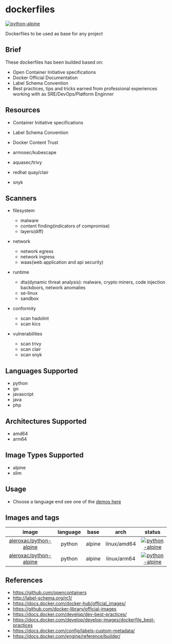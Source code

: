 # dockerfiles
[![python-alpine](https://github.com/aleroxac/dockerfiles/actions/workflows/ci.yaml/badge.svg)](https://github.com/aleroxac/dockerfiles/actions/workflows/ci.yaml)

Dockerfiles to be used as base for any project



## Brief
These dockerfiles has been builded based on:
- Open Container Initiative specifications
- Docker Official Documentation
- Label Schema Convention
- Best practices, tips and tricks earned from professional experiences working with as SRE/DevOps/Platform Enginner



## Resources
- Container Initiative specifications
- Label Schema Convention
- Docker Content Trust

- armosec/kubescape
- aquasec/trivy
- redhat quay/clair
- snyk



## Scanners
- filesystem
    - malware
    - content finding(indicators of compromise)
    - layers(diff)

- network
    - network egress
    - network ingress
    - waas(web application and api security)

- runtime
    - dta(dynamic threat analysis): malware, crypto miners, code injection backdoors, network anomalies
    - se-linux
    - sandbox

- conformity
    - scan hadolint
    - scan kics

- vulnerabilities
    - scan trivy
    - scan clair
    - scan snyk



## Languages Supported
- python
- go
- javascript
- java
- php


## Architectures Supported
- amd64
- arm64



## Image Types Supported
- alpine
- slim



## Usage
- Choose a language end see one of the [demos here](demo)



## Images and tags
| image | language | base | arch | status |
|:-:|:-:|:-:|:-:|:-:|
|[aleroxac/python-alpine](https://hub.docker.com/r/aleroxac/python-alpine)|python|alpine|linux/amd64|[![python-alpine](https://github.com/aleroxac/dockerfiles/actions/workflows/ci.yaml/badge.svg)](https://github.com/aleroxac/dockerfiles/actions/workflows/ci.yaml)|
|[aleroxac/python-alpine](https://hub.docker.com/r/aleroxac/python-alpine)|python|alpine|linux/arm64|[![python-alpine](https://github.com/aleroxac/dockerfiles/actions/workflows/ci.yaml/badge.svg)](https://github.com/aleroxac/dockerfiles/actions/workflows/ci.yaml)|



## References
- https://github.com/opencontainers
- http://label-schema.org/rc1/
- https://docs.docker.com/docker-hub/official_images/
- https://github.com/docker-library/official-images
- https://docs.docker.com/develop/dev-best-practices/
- https://docs.docker.com/develop/develop-images/dockerfile_best-practices
- https://docs.docker.com/config/labels-custom-metadata/
- https://docs.docker.com/engine/reference/builder/
